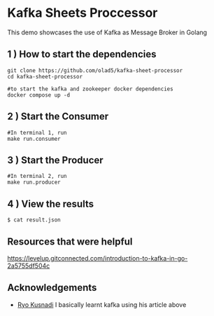 
# Kafka Sheets Proccessor

This demo showcases the use of Kafka as Message Broker in Golang




## 1 ) How to start the dependencies
```
git clone https://github.com/olad5/kafka-sheet-processor
cd kafka-sheet-processor

#to start the kafka and zookeeper docker dependencies
docker compose up -d 

```
## 2 ) Start the Consumer
```
#In terminal 1, run
make run.consumer
```

## 3 ) Start the Producer

```
#In terminal 2, run
make run.producer
```

## 4 ) View the results

```
$ cat result.json
```





##  Resources that were helpful 
https://levelup.gitconnected.com/introduction-to-kafka-in-go-2a5755df504c



## Acknowledgements
- [Ryo Kusnadi](https://medium.com/@ryokusnadi_20) I basically learnt kafka using his article above
